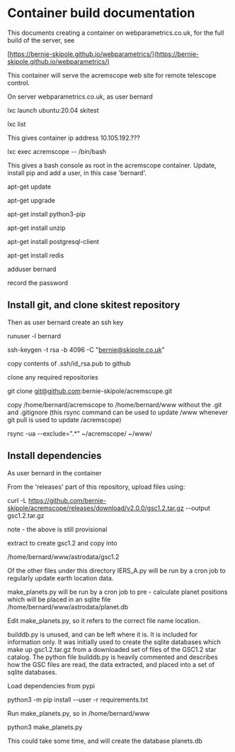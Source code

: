 # Container build documentation

This documents creating a container on webparametrics.co.uk, for the full build of the server, see

[https://bernie-skipole.github.io/webparametrics/](https://bernie-skipole.github.io/webparametrics/)

This container will serve the acremscope web site for remote telescope control.

On server webparametrics.co.uk, as user bernard

lxc launch ubuntu:20.04 skitest

lxc list

This gives container ip address 10.105.192.???

lxc exec acremscope -- /bin/bash

This gives a bash console as root in the acremscope container. Update, install pip and add a user, in this case 'bernard'.

apt-get update

apt-get upgrade

apt-get install python3-pip

apt-get install unzip

apt-get install postgresql-client

apt-get install redis

adduser bernard

record the password

## Install git, and clone skitest repository

Then as user bernard create an ssh key

runuser -l bernard

ssh-keygen -t rsa -b 4096 -C "bernie@skipole.co.uk"

copy contents of .ssh/id_rsa.pub to github

clone any required repositories

git clone git@github.com:bernie-skipole/acremscope.git

copy /home/bernard/acremscope to /home/bernard/www without the .git and .gitignore
(this rsync command can be used to update /www whenever git pull is used to update /acremscope)

rsync -ua --exclude=".*" ~/acremscope/ ~/www/


## Install dependencies

As user bernard in the container

From the 'releases' part of this repository, upload files using:

curl -L https://github.com/bernie-skipole/acremscope/releases/download/v2.0.0/gsc1.2.tar.gz --output gsc1.2.tar.gz

note - the above is still provisional

extract to create gsc1.2 and copy into

/home/bernard/www/astrodata/gsc1.2

Of the other files under this directory IERS_A.py will be run by a cron job to regularly update earth location data.

make_planets.py will be run by a cron job to pre - calculate planet positions which will be placed in an sqlite file /home/bernard/www/astrodata/planet.db

Edit make_planets.py, so it refers to the correct file name location.

builddb.py is unused, and can be left where it is. It is included for information only. It was initially used to create the sqlite databases which make up gsc1.2.tar.gz from a downloaded set of files of the GSC1.2 star catalog. The python file builddb.py is heavily commented and describes how the GSC files are read, the data extracted, and placed into a set of sqlite databases.

Load dependencies from pypi

python3 -m pip install --user -r requirements.txt

Run make_planets.py, so in /home/bernard/www

python3 make_planets.py

This could take some time, and will create the database planets.db



